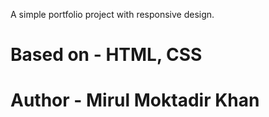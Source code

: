 A simple portfolio project with responsive design.
# Based on - HTML, CSS
# Author - Mirul Moktadir Khan
<fully-responsive>